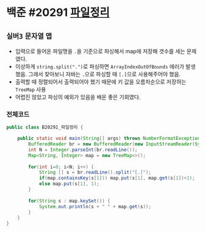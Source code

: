# 백준 #20291 [파일정리](https://www.acmicpc.net/problem/20291)
`실버3` `문자열` `맵`
---
- 입력으로 들어온 파일명을 `.`을 기준으로 파싱해서 map에 저장해 갯수를 세는 문제였다.
- 이상하게 `string.split(".")`로 파싱하면 `ArrayIndexOutOfBounds` 에러가 발생했음. 그래서 찾아보니 자바는 `.`으로 파싱할 때 `[.]`으로 사용해주어야 했음.
- 출력할 때 정렬되어서 출력되어야 했기 때문에 키 값을 오름차순으로 저장하는 `TreeMap` 사용
- 어렵진 않았고 파싱의 예외가 있음을 배운 좋은 기회였다.

### 전체코드
```java
public class B20291_파일정리 {

	public static void main(String[] args) throws NumberFormatException, IOException {
		BufferedReader br = new BufferedReader(new InputStreamReader(System.in));
		int N = Integer.parseInt(br.readLine());
		Map<String, Integer> map = new TreeMap<>();
		
		for(int i=0; i<N; i++) {
			String [] s = br.readLine().split("[.]");
			if(map.containsKey(s[1])) map.put(s[1], map.get(s[1])+1);
			else map.put(s[1], 1);
		}
		
		for(String s : map.keySet()) {
			System.out.println(s + " " + map.get(s));
		}
	}
}

```

